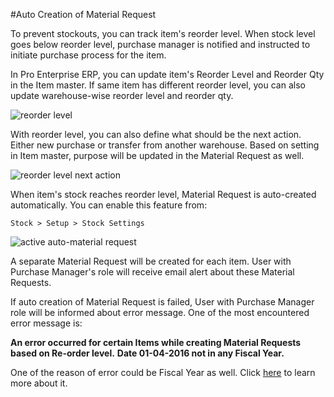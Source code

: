 <!-- add-breadcrumbs -->
#Auto Creation of Material Request

To prevent stockouts, you can track item's reorder level. When stock level goes below reorder level, purchase manager is notified and instructed to initiate purchase process for the item.

In Pro Enterprise ERP, you can update item's Reorder Level and Reorder Qty in the Item master. If same item has different reorder level, you can also update warehouse-wise reorder level and reorder qty.

<img alt="reorder level" class="screenshot" src="/docs/assets/img/articles/reorder-request-1.png">

With reorder level, you can also define what should be the next action. Either new purchase or transfer from another warehouse. Based on setting in Item master, purpose will be updated in the Material Request as well.

<img alt="reorder level next action" class="screenshot" src="/docs/assets/img/articles/reorder-request-2.png">

When item's stock reaches reorder level, Material Request is auto-created automatically. You can enable this feature from:

`Stock > Setup > Stock Settings`

<img alt="active auto-material request" class="screenshot" src="/docs/assets/img/articles/reorder-request-3.png">

A separate Material Request will be created for each item. User with Purchase Manager's role will receive email alert about these Material Requests.

If auto creation of Material Request is failed, User with Purchase Manager role will be informed about error message. One of the most encountered error message is:

**An error occurred for certain Items while creating Material Requests based on Re-order level.**
**Date 01-04-2016 not in any Fiscal Year.**

One of the reason of error could be Fiscal Year as well. Click [here](/docs/user/manual/en/accounts/articles/fiscal-year-error.html) to learn more about it.
<!-- markdown -->